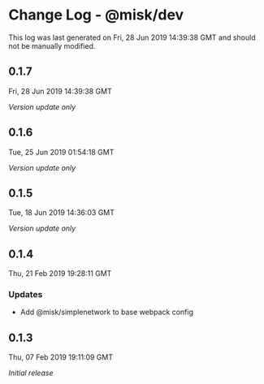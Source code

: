 # Change Log - @misk/dev

This log was last generated on Fri, 28 Jun 2019 14:39:38 GMT and should not be manually modified.

## 0.1.7
Fri, 28 Jun 2019 14:39:38 GMT

*Version update only*

## 0.1.6
Tue, 25 Jun 2019 01:54:18 GMT

*Version update only*

## 0.1.5
Tue, 18 Jun 2019 14:36:03 GMT

*Version update only*

## 0.1.4
Thu, 21 Feb 2019 19:28:11 GMT

### Updates

- Add @misk/simplenetwork to base webpack config

## 0.1.3
Thu, 07 Feb 2019 19:11:09 GMT

*Initial release*

